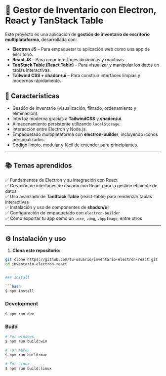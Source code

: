 # 🧾 Gestor de Inventario con Electron, React y TanStack Table

Este proyecto es una aplicación de **gestión de inventario de escritorio multiplataforma**, desarrollada con:

- **Electron JS** – Para empaquetar tu aplicación web como una app de escritorio.
- **React JS** – Para crear interfaces dinámicas y reactivas.
- **TanStack Table (React Table)** – Para visualizar y manipular los datos en tablas interactivas.
- **Tailwind CSS + shadcn/ui** – Para construir interfaces limpias y modernas rápidamente.

## 🚀 Características

- Gestión de inventario (visualización, filtrado, ordenamiento y eliminación).
- Interfaz moderna gracias a **TailwindCSS** y **shadcn/ui**.
- Almacenamiento persistente utilizando `localStorage`.
- Interacción entre Electron y Node.js.
- Empaquetado multiplataforma con **electron-builder**, incluyendo íconos personalizados.
- Código limpio, modular y fácil de entender para principiantes.

---

## 📚 Temas aprendidos

✅ Fundamentos de Electron y su integración con React  
✅ Creación de interfaces de usuario con React para la gestión eficiente de datos  
✅ Uso avanzado de **TanStack Table** (react-table) para renderizar tablas interactivas  
✅ Instalación y uso de componentes de **shadcn/ui**  
✅ Configuración de empaquetado con `electron-builder`  
✅ Cómo exportar tu app como un `.exe`, `.dmg`, `.AppImage`, entre otros  

---

## ⚙️ Instalación y uso

1. **Clona este repositorio:**

```bash
git clone https://github.com/tu-usuario/inventario-electron-react.git
cd inventario-electron-react


### Install

```bash
$ npm install
```

### Development

```bash
$ npm run dev
```

### Build

```bash
# For windows
$ npm run build:win

# For macOS
$ npm run build:mac

# For Linux
$ npm run build:linux
```
